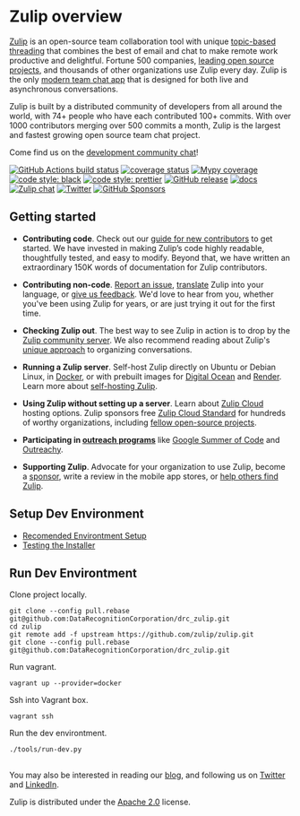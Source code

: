 # Zulip overview

[Zulip](https://zulip.com) is an open-source team collaboration tool with unique
[topic-based threading][why-zulip] that combines the best of email and chat to
make remote work productive and delightful. Fortune 500 companies, [leading open
source projects][rust-case-study], and thousands of other organizations use
Zulip every day. Zulip is the only [modern team chat app][features] that is
designed for both live and asynchronous conversations.

Zulip is built by a distributed community of developers from all around the
world, with 74+ people who have each contributed 100+ commits. With
over 1000 contributors merging over 500 commits a month, Zulip is the
largest and fastest growing open source team chat project.

Come find us on the [development community chat](https://zulip.com/development-community/)!

[![GitHub Actions build status](https://github.com/zulip/zulip/actions/workflows/zulip-ci.yml/badge.svg)](https://github.com/zulip/zulip/actions/workflows/zulip-ci.yml?query=branch%3Amain)
[![coverage status](https://img.shields.io/codecov/c/github/zulip/zulip/main.svg)](https://codecov.io/gh/zulip/zulip)
[![Mypy coverage](https://img.shields.io/badge/mypy-100%25-green.svg)][mypy-coverage]
[![code style: black](https://img.shields.io/badge/code%20style-black-000000.svg)](https://github.com/psf/black)
[![code style: prettier](https://img.shields.io/badge/code_style-prettier-ff69b4.svg)](https://github.com/prettier/prettier)
[![GitHub release](https://img.shields.io/github/release/zulip/zulip.svg)](https://github.com/zulip/zulip/releases/latest)
[![docs](https://readthedocs.org/projects/zulip/badge/?version=latest)](https://zulip.readthedocs.io/en/latest/)
[![Zulip chat](https://img.shields.io/badge/zulip-join_chat-brightgreen.svg)](https://chat.zulip.org)
[![Twitter](https://img.shields.io/badge/twitter-@zulip-blue.svg?style=flat)](https://twitter.com/zulip)
[![GitHub Sponsors](https://img.shields.io/github/sponsors/zulip)](https://github.com/sponsors/zulip)

[mypy-coverage]: https://blog.zulip.org/2016/10/13/static-types-in-python-oh-mypy/
[why-zulip]: https://zulip.com/why-zulip/
[rust-case-study]: https://zulip.com/case-studies/rust/
[features]: https://zulip.com/features/

## Getting started

- **Contributing code**. Check out our [guide for new
  contributors](https://zulip.readthedocs.io/en/latest/contributing/contributing.html)
  to get started. We have invested in making Zulip’s code highly
  readable, thoughtfully tested, and easy to modify. Beyond that, we
  have written an extraordinary 150K words of documentation for Zulip
  contributors.

- **Contributing non-code**. [Report an
  issue](https://zulip.readthedocs.io/en/latest/contributing/contributing.html#reporting-issues),
  [translate](https://zulip.readthedocs.io/en/latest/translating/translating.html)
  Zulip into your language, or [give us
  feedback](https://zulip.readthedocs.io/en/latest/contributing/contributing.html#user-feedback).
  We'd love to hear from you, whether you've been using Zulip for years, or are just
  trying it out for the first time.

- **Checking Zulip out**. The best way to see Zulip in action is to drop by the
  [Zulip community server](https://zulip.com/development-community/). We also
  recommend reading about Zulip's [unique
  approach](https://zulip.com/why-zulip/) to organizing conversations.

- **Running a Zulip server**. Self-host Zulip directly on Ubuntu or Debian
  Linux, in [Docker](https://github.com/zulip/docker-zulip), or with prebuilt
  images for [Digital Ocean](https://marketplace.digitalocean.com/apps/zulip) and
  [Render](https://render.com/docs/deploy-zulip).
  Learn more about [self-hosting Zulip](https://zulip.com/self-hosting/).

- **Using Zulip without setting up a server**. Learn about [Zulip
  Cloud](https://zulip.com/plans/) hosting options. Zulip sponsors free [Zulip
  Cloud Standard](https://zulip.com/plans/) for hundreds of worthy
  organizations, including [fellow open-source
  projects](https://zulip.com/for/open-source/).

- **Participating in [outreach
  programs](https://zulip.readthedocs.io/en/latest/contributing/contributing.html#outreach-programs)**
  like [Google Summer of Code](https://developers.google.com/open-source/gsoc/)
  and [Outreachy](https://www.outreachy.org/).

- **Supporting Zulip**. Advocate for your organization to use Zulip, become a
  [sponsor](https://github.com/sponsors/zulip), write a review in the mobile app
  stores, or [help others find
  Zulip](https://zulip.readthedocs.io/en/latest/contributing/contributing.html#help-others-find-zulip).

## Setup Dev Environment

- [Recomended Environtment Setup](https://zulip.readthedocs.io/en/latest/development/setup-recommended.html)
- [Testing the Installer](https://zulip.readthedocs.io/en/latest/development/test-install.html#configuring)


## Run Dev Environtment

Clone project locally.
```
git clone --config pull.rebase git@github.com:DataRecognitionCorporation/drc_zulip.git
cd zulip
git remote add -f upstream https://github.com/zulip/zulip.git
git clone --config pull.rebase git@github.com:DataRecognitionCorporation/drc_zulip.git
```

Run vagrant.
```
vagrant up --provider=docker
```

Ssh into Vagrant box.
```
vagrant ssh
```

Run the dev environtment.
```
./tools/run-dev.py
```

##

You may also be interested in reading our [blog](https://blog.zulip.org/), and
following us on [Twitter](https://twitter.com/zulip) and
[LinkedIn](https://www.linkedin.com/company/zulip-project/).

Zulip is distributed under the
[Apache 2.0](https://github.com/zulip/zulip/blob/main/LICENSE) license.
